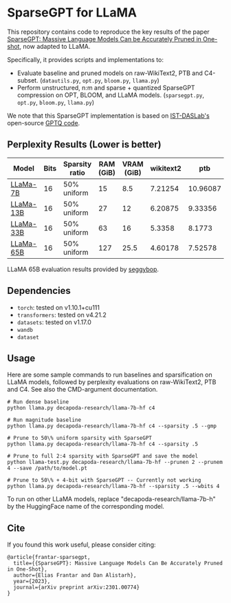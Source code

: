 # SparseGPT for LLaMA

This repository contains code to reproduce the key results of the paper [SparseGPT: Massive Language Models Can be Accurately Pruned in One-shot](https://arxiv.org/abs/2301.00774), now adapted to LLaMA.

Specifically, it provides scripts and implementations to:

* Evaluate baseline and pruned models on raw-WikiText2, PTB and C4-subset. (`datautils.py`, `opt.py`, `bloom.py`, `llama.py`) 
* Perform unstructured, n:m and sparse + quantized SparseGPT compression on OPT, BLOOM, and LLaMA models. (`sparsegpt.py`, `opt.py`, `bloom.py`, `llama.py`)

We note that this SparseGPT implementation is based on [IST-DASLab's](https://github.com/IST-DASLab) open-source [GPTQ code](https://github.com/IST-DASLab/gptq). 

## Perplexity Results (Lower is better)

| Model                                              | Bits | Sparsity ratio | RAM (GiB)   | VRAM (GiB) | wikitext2  | ptb     | C4     |
| -------------------------------------------------- | ---- | -------------- | ----------- | ---------- | ---------- | ------- | ------ |
| [LLaMa-7B](https://arxiv.org/abs/2302.13971)       |  16  | 50% uniform    |    15       |    8.5     |  7.21254   | 10.96087| 8.5896 |
| [LLaMa-13B](https://arxiv.org/abs/2302.13971)      |  16  | 50% uniform    |      27     |    12      |  6.20875   | 9.33356 | 7.6749 |
| [LLaMa-33B](https://arxiv.org/abs/2302.13971)      |  16  | 50% uniform    |     63      |    16      |  5.3358    | 8.1773  | 6.922  |
| [LLaMa-65B](https://arxiv.org/abs/2302.13971)      |  16  | 50% uniform    |      127    |   25.5     |  4.60178   | 7.52578 | 6.32754|

LLaMA 65B evaluation results provided by [seggybop](https://github.com/seggybop).


## Dependencies

* `torch`: tested on v1.10.1+cu111
* `transformers`: tested on v4.21.2
* `datasets`: tested on v1.17.0
* `wandb`
* `dataset`

## Usage

Here are some sample commands to run baselines and sparsification on LLaMA models, followed by perplexity evaluations on raw-WikiText2, PTB and C4.
See also the CMD-argument documentation.

```
# Run dense baseline
python llama.py decapoda-research/llama-7b-hf c4

# Run magnitude baseline
python llama.py decapoda-research/llama-7b-hf c4 --sparsity .5 --gmp

# Prune to 50\% uniform sparsity with SparseGPT
python llama.py decapoda-research/llama-7b-hf c4 --sparsity .5

# Prune to full 2:4 sparsity with SparseGPT and save the model
python llama-test.py decapoda-research/llama-7b-hf --prunen 2 --prunem 4 --save /path/to/model.pt

# Prune to 50\% + 4-bit with SparseGPT -- Currently not working
python llama.py decapoda-research/llama-7b-hf --sparsity .5 --wbits 4
```

To run on other LLaMA models, replace "decapoda-research/llama-7b-h" by the HuggingFace name of the corresponding model.


## Cite

If you found this work useful, please consider citing:

```
@article{frantar-sparsegpt,
  title={{SparseGPT}: Massive Language Models Can Be Accurately Pruned in One-Shot}, 
  author={Elias Frantar and Dan Alistarh},
  year={2023},
  journal={arXiv preprint arXiv:2301.00774}
}
```
